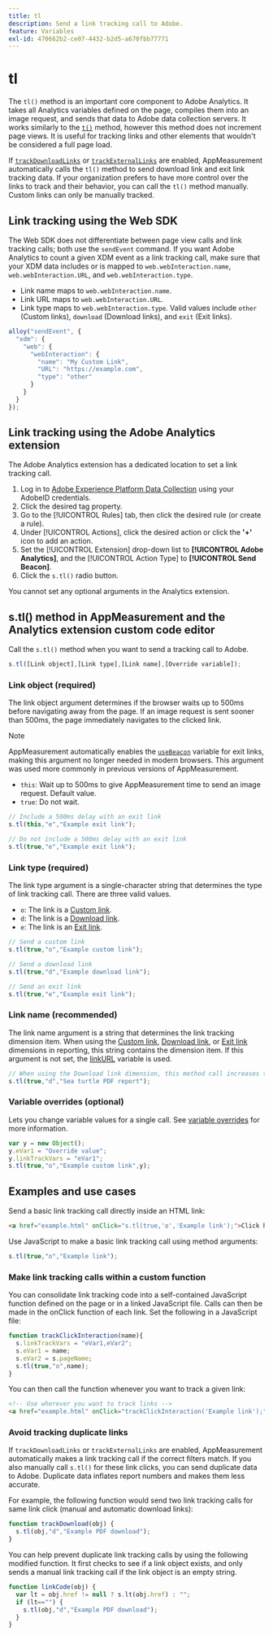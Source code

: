 ```yaml
---
title: tl
description: Send a link tracking call to Adobe.
feature: Variables
exl-id: 470662b2-ce07-4432-b2d5-a670fbb77771
---
```

# tl

The `tl()` method is an important core component to Adobe Analytics. It takes all Analytics variables defined on the page, compiles them into an image request, and sends that data to Adobe data collection servers. It works similarly to the [`t()`](t-method.md) method, however this method does not increment page views. It is useful for tracking links and other elements that wouldn't be considered a full page load.

If [`trackDownloadLinks`](../config-vars/trackdownloadlinks.md) or [`trackExternalLinks`](../config-vars/trackexternallinks.md) are enabled, AppMeasurement automatically calls the `tl()` method to send download link and exit link tracking data. If your organization prefers to have more control over the links to track and their behavior, you can call the `tl()` method manually. Custom links can only be manually tracked.

## Link tracking using the Web SDK

The Web SDK does not differentiate between page view calls and link tracking calls; both use the `sendEvent` command. If you want Adobe Analytics to count a given XDM event as a link tracking call, make sure that your XDM data includes or is mapped to `web.webInteraction.name`, `web.webInteraction.URL`, and `web.webInteraction.type`.

* Link name maps to `web.webInteraction.name`.
* Link URL maps to `web.webInteraction.URL`.
* Link type maps to `web.webInteraction.type`. Valid values include `other` (Custom links), `download` (Download links), and `exit` (Exit links).

```js
alloy("sendEvent", {
  "xdm": {
    "web": {
      "webInteraction": {
        "name": "My Custom Link",
        "URL": "https://example.com",
        "type": "other"
      }
    }
  }
});
```

## Link tracking using the Adobe Analytics extension

The Adobe Analytics extension has a dedicated location to set a link tracking call.

1. Log in to [Adobe Experience Platform Data Collection](https://experience.adobe.com/data-collection) using your AdobeID credentials.
1. Click the desired tag property.
1. Go to the [!UICONTROL Rules] tab, then click the desired rule (or create a rule).
1. Under [!UICONTROL Actions], click the desired action or click the **'+'** icon to add an action.
1. Set the [!UICONTROL Extension] drop-down list to **[!UICONTROL Adobe Analytics]**, and the [!UICONTROL Action Type] to **[!UICONTROL Send Beacon]**.
1. Click the `s.tl()` radio button.

You cannot set any optional arguments in the Analytics extension.

## s.tl() method in AppMeasurement and the Analytics extension custom code editor

Call the `s.tl()` method when you want to send a tracking call to Adobe.

```js
s.tl([Link object],[Link type],[Link name],[Override variable]);
```

### Link object (required)

The link object argument determines if the browser waits up to 500ms before navigating away from the page. If an image request is sent sooner than 500ms, the page immediately navigates to the clicked link.

>[!NOTE]
>
>AppMeasurement automatically enables the [`useBeacon`](../config-vars/usebeacon.md) variable for exit links, making this argument no longer needed in modern browsers. This argument was used more commonly in previous versions of AppMeasurement.

* `this`: Wait up to 500ms to give AppMeasurement time to send an image request. Default value.
* `true`: Do not wait.

```JavaScript
// Include a 500ms delay with an exit link
s.tl(this,"e","Example exit link");

// Do not include a 500ms delay with an exit link
s.tl(true,"e","Example exit link");
```

### Link type (required)

The link type argument is a single-character string that determines the type of link tracking call. There are three valid values.

* `o`: The link is a [Custom link](/help/components/dimensions/custom-link.md).
* `d`: The link is a [Download link](/help/components/dimensions/download-link.md).
* `e`: The link is an [Exit link](/help/components/dimensions/exit-link.md).

```js
// Send a custom link
s.tl(true,"o","Example custom link");

// Send a download link
s.tl(true,"d","Example download link");

// Send an exit link
s.tl(true,"e","Example exit link");
```

### Link name (recommended)

The link name argument is a string that determines the link tracking dimension item. When using the [Custom link](/help/components/dimensions/custom-link.md), [Download link](/help/components/dimensions/download-link.md), or [Exit link](/help/components/dimensions/exit-link.md) dimensions in reporting, this string contains the dimension item. If this argument is not set, the [linkURL](../config-vars/linkurl.md) variable is used.

```js
// When using the Download link dimension, this method call increases the occurrences metric for "Sea turtle PDF report" by 1.
s.tl(true,"d","Sea turtle PDF report");
```

### Variable overrides (optional)

Lets you change variable values for a single call. See [variable overrides](../../js/overrides.md) for more information.

```js
var y = new Object();
y.eVar1 = "Override value";
y.linkTrackVars = "eVar1";
s.tl(true,"o","Example custom link",y);
```

## Examples and use cases

Send a basic link tracking call directly inside an HTML link:

```HTML
<a href="example.html" onClick="s.tl(true,'o','Example link');">Click here</a>
```

Use JavaScript to make a basic link tracking call using method arguments:

```JavaScript
s.tl(true,"o","Example link");
```

### Make link tracking calls within a custom function

You can consolidate link tracking code into a self-contained JavaScript function defined on the page or in a linked JavaScript file. Calls can then be made in the onClick function of each link. Set the following in a JavaScript file:

```JavaScript
function trackClickInteraction(name){
  s.linkTrackVars = "eVar1,eVar2";
  s.eVar1 = name;
  s.eVar2 = s.pageName;
  s.tl(true,"o",name);
}
```

You can then call the function whenever you want to track a given link:

```HTML
<!-- Use wherever you want to track links -->
<a href="example.html" onClick="trackClickInteraction('Example link');">Click here</a>
```

### Avoid tracking duplicate links

If `trackDownloadLinks` or `trackExternalLinks` are enabled, AppMeasurement automatically makes a link tracking call if the correct filters match. If you also manually call `s.tl()` for these link clicks, you can send duplicate data to Adobe. Duplicate data inflates report numbers and makes them less accurate.

For example, the following function would send two link tracking calls for same link click (manual and automatic download links):

```JavaScript
function trackDownload(obj) {
  s.tl(obj,"d","Example PDF download");
}
```

You can help prevent duplicate link tracking calls by using the following modified function. It first checks to see if a link object exists, and only sends a manual link tracking call if the link object is an empty string.

```JavaScript
function linkCode(obj) {
  var lt = obj.href != null ? s.lt(obj.href) : "";
  if (lt=="") {
    s.tl(obj,"d","Example PDF download");
  }
}
```
